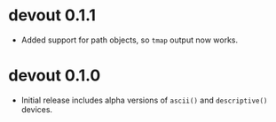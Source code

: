 
# devout 0.1.1

* Added support for path objects, so `tmap` output now works.


# devout 0.1.0

* Initial release includes alpha versions of `ascii()` and `descriptive()` devices.
